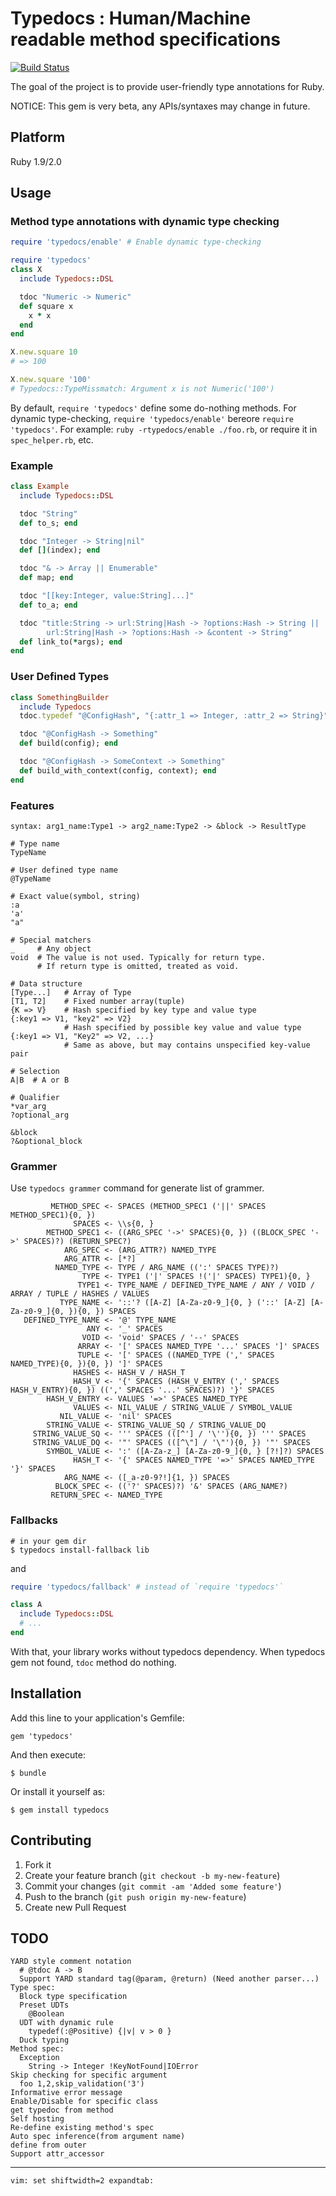 # Typedocs : Human/Machine readable method specifications

[![Build Status](https://travis-ci.org/todesking/typedocs.png)](https://travis-ci.org/todesking/typedocs)

The goal of the project is to provide user-friendly type annotations for Ruby.

NOTICE: This gem is very beta, any APIs/syntaxes may change in future.

## Platform

Ruby 1.9/2.0

## Usage

### Method type annotations with dynamic type checking

```ruby
require 'typedocs/enable' # Enable dynamic type-checking

require 'typedocs'
class X
  include Typedocs::DSL

  tdoc "Numeric -> Numeric"
  def square x
    x * x
  end
end

X.new.square 10
# => 100

X.new.square '100'
# Typedocs::TypeMissmatch: Argument x is not Numeric('100')
```

By default, `require 'typedocs'` define some do-nothing methods.
For dynamic type-checking, `require 'typedocs/enable'` bereore `require 'typedocs'`.
For example: `ruby -rtypedocs/enable ./foo.rb`, or require it in `spec_helper.rb`, etc.

### Example
```ruby
class Example
  include Typedocs::DSL

  tdoc "String"
  def to_s; end

  tdoc "Integer -> String|nil"
  def [](index); end

  tdoc "& -> Array || Enumerable"
  def map; end

  tdoc "[[key:Integer, value:String]...]"
  def to_a; end

  tdoc "title:String -> url:String|Hash -> ?options:Hash -> String ||
        url:String|Hash -> ?options:Hash -> &content -> String"
  def link_to(*args); end
end
```

### User Defined Types

```ruby
class SomethingBuilder
  include Typedocs
  tdoc.typedef "@ConfigHash", "{:attr_1 => Integer, :attr_2 => String}"

  tdoc "@ConfigHash -> Something"
  def build(config); end

  tdoc "@ConfigHash -> SomeContext -> Something"
  def build_with_context(config, context); end
end
```

### Features

```
syntax: arg1_name:Type1 -> arg2_name:Type2 -> &block -> ResultType

# Type name
TypeName

# User defined type name
@TypeName

# Exact value(symbol, string)
:a
'a'
"a"

# Special matchers
_     # Any object
void  # The value is not used. Typically for return type.
      # If return type is omitted, treated as void.

# Data structure
[Type...]   # Array of Type
[T1, T2]    # Fixed number array(tuple)
{K => V}    # Hash specified by key type and value type
{:key1 => V1, "key2" => V2}
            # Hash specified by possible key value and value type
{:key1 => V1, "Key2" => V2, ...}
            # Same as above, but may contains unspecified key-value pair

# Selection
A|B  # A or B

# Qualifier
*var_arg
?optional_arg

&block
?&optional_block
```

### Grammer

Use `typedocs grammer` command for generate list of grammer.

```
         METHOD_SPEC <- SPACES (METHOD_SPEC1 ('||' SPACES METHOD_SPEC1){0, })
              SPACES <- \\s{0, }
        METHOD_SPEC1 <- ((ARG_SPEC '->' SPACES){0, }) ((BLOCK_SPEC '->' SPACES)?) (RETURN_SPEC?)
            ARG_SPEC <- (ARG_ATTR?) NAMED_TYPE
            ARG_ATTR <- [*?]
          NAMED_TYPE <- TYPE / ARG_NAME ((':' SPACES TYPE)?)
                TYPE <- TYPE1 ('|' SPACES !('|' SPACES) TYPE1){0, }
               TYPE1 <- TYPE_NAME / DEFINED_TYPE_NAME / ANY / VOID / ARRAY / TUPLE / HASHES / VALUES
           TYPE_NAME <- '::'? ([A-Z] [A-Za-z0-9_]{0, } ('::' [A-Z] [A-Za-z0-9_]{0, }){0, }) SPACES
   DEFINED_TYPE_NAME <- '@' TYPE_NAME
                 ANY <- '_' SPACES
                VOID <- 'void' SPACES / '--' SPACES
               ARRAY <- '[' SPACES NAMED_TYPE '...' SPACES ']' SPACES
               TUPLE <- '[' SPACES ((NAMED_TYPE (',' SPACES NAMED_TYPE){0, }){0, }) ']' SPACES
              HASHES <- HASH_V / HASH_T
              HASH_V <- '{' SPACES (HASH_V_ENTRY (',' SPACES HASH_V_ENTRY){0, }) ((',' SPACES '...' SPACES)?) '}' SPACES
        HASH_V_ENTRY <- VALUES '=>' SPACES NAMED_TYPE
              VALUES <- NIL_VALUE / STRING_VALUE / SYMBOL_VALUE
           NIL_VALUE <- 'nil' SPACES
        STRING_VALUE <- STRING_VALUE_SQ / STRING_VALUE_DQ
     STRING_VALUE_SQ <- ''' SPACES (([^'] / '\''){0, }) ''' SPACES
     STRING_VALUE_DQ <- '"' SPACES (([^\"] / '\"'){0, }) '"' SPACES
        SYMBOL_VALUE <- ':' ([A-Za-z_] [A-Za-z0-9_]{0, } [?!]?) SPACES
              HASH_T <- '{' SPACES NAMED_TYPE '=>' SPACES NAMED_TYPE '}' SPACES
            ARG_NAME <- ([_a-z0-9?!]{1, }) SPACES
          BLOCK_SPEC <- (('?' SPACES)?) '&' SPACES (ARG_NAME?)
         RETURN_SPEC <- NAMED_TYPE
```

### Fallbacks

```
# in your gem dir
$ typedocs install-fallback lib
```

and

```ruby
require 'typedocs/fallback' # instead of `require 'typedocs'`

class A
  include Typedocs::DSL
  # ...
end
```

With that, your library works without typedocs dependency.
When typedocs gem not found, `tdoc` method do nothing.

## Installation

Add this line to your application's Gemfile:

    gem 'typedocs'

And then execute:

    $ bundle

Or install it yourself as:

    $ gem install typedocs

## Contributing

1. Fork it
2. Create your feature branch (`git checkout -b my-new-feature`)
3. Commit your changes (`git commit -am 'Added some feature'`)
4. Push to the branch (`git push origin my-new-feature`)
5. Create new Pull Request

## TODO

    YARD style comment notation
      # @tdoc A -> B
      Support YARD standard tag(@param, @return) (Need another parser...)
    Type spec:
      Block type specification
      Preset UDTs
        @Boolean
      UDT with dynamic rule
        typedef(:@Positive) {|v| v > 0 }
      Duck typing
    Method spec:
      Exception
        String -> Integer !KeyNotFound|IOError
    Skip checking for specific argument
      foo 1,2,skip_validation('3')
    Informative error message
    Enable/Disable for specific class
    get typedoc from method
    Self hosting
    Re-define existing method's spec
    Auto spec inference(from argument name)
    define from outer
    Support attr_accessor


* * * * *


    vim: set shiftwidth=2 expandtab:
